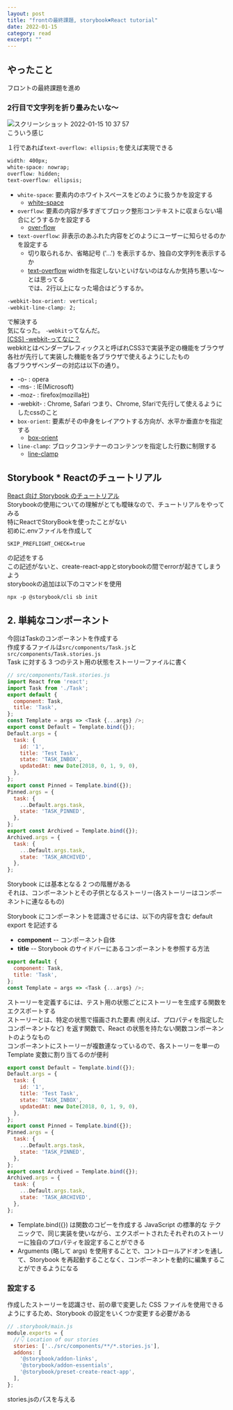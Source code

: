 ```yaml
---
layout: post
title: "frontの最終課題, storybook✖️React tutorial" 
date: 2022-01-15 
category: read 
excerpt: ""
---
```


## やったこと
フロントの最終課題を進め

### 2行目で文字列を折り畳みたいな〜
![スクリーンショット 2022-01-15 10 37 57](https://user-images.githubusercontent.com/78260526/149604008-bd96f41b-5a1d-4b2d-b72c-288e5f2aff0b.png)  
こういう感じ  

１行であれば`text-overflow: ellipsis;`を使えば実現できる  
```css
width: 400px;
white-space: nowrap;
overflow: hidden;
text-overflow: ellipsis;
```
- `white-space`: 要素内のホワイトスペースをどのように扱うかを設定する
  - [white-space](https://developer.mozilla.org/ja/docs/Web/CSS/white-space)
- `overflow`: 要素の内容が多すぎてブロック整形コンテキストに収まらない場合にどうするかを設定する
  - [over-flow](https://developer.mozilla.org/ja/docs/Web/CSS/overflow)
- `text-overflow`: 非表示のあふれた内容をどのようにユーザーに知らせるのかを設定する
  - 切り取られるか、省略記号 ('…') を表示するか、独自の文字列を表示するか
  - [text-overflow](https://developer.mozilla.org/ja/docs/Web/CSS/text-overflow)
widthを指定しないといけないのはなんか気持ち悪いな〜とは思ってる  
では、2行以上になった場合はどうするか。  
```css
-webkit-box-orient: vertical;
-webkit-line-clamp: 2;
```
で解決する  
気になった。 `-webkit`ってなんだ。  
[[CSS] -webkit-ってなに？](https://code-schools.com/css-webkit/)  
webkitとはベンダープレフィックスと呼ばれCSS3で実装予定の機能をブラウザ各社が先行して実装した機能を各ブラウザで使えるようにしたもの  
各ブラウザベンダーの対応は以下の通り。  
- -o- : opera
- -ms- : IE(Microsoft)
- -moz- : firefox(mozilla社)
- -webkit- : Chrome, Safari
つまり、Chrome, Sfariで先行して使えるようにしたcssのこと
- `box-orient`: 要素がその中身をレイアウトする方向が、水平か垂直かを指定する
  - [box-orient](https://developer.mozilla.org/ja/docs/Web/CSS/box-orient)
- `line-clamp`: ブロックコンテナーのコンテンツを指定した行数に制限する
  - [line-clamp](https://developer.mozilla.org/ja/docs/Web/CSS/-webkit-line-clamp)
## Storybook * Reactのチュートリアル
[React 向け Storybook のチュートリアル](https://storybook.js.org/tutorials/intro-to-storybook/react/ja/get-started/)  
Storybookの使用についての理解がとても曖昧なので、チュートリアルをやってみる  
特にReactでStoryBookを使ったことがない  
初めに.envファイルを作成して
```
SKIP_PREFLIGHT_CHECK=true
```
の記述をする  
この記述がないと、create-react-appとstorybookの間でerrorが起きてしまうよう  
storybookの追加は以下のコマンドを使用  
```
npx -p @storybook/cli sb init
```
## 2. 単純なコンポーネント
今回はTaskのコンポーネントを作成する  
作成するファイルは`src/components/Task.js`と`src/components/Task.stories.js`  
Task に対する 3 つのテスト用の状態をストーリーファイルに書く
```js
// src/components/Task.stories.js
import React from 'react';
import Task from './Task';
export default {
  component: Task,
  title: 'Task',
};
const Template = args => <Task {...args} />;
export const Default = Template.bind({});
Default.args = {
  task: {
    id: '1',
    title: 'Test Task',
    state: 'TASK_INBOX',
    updatedAt: new Date(2018, 0, 1, 9, 0),
  },
};
export const Pinned = Template.bind({});
Pinned.args = {
  task: {
    ...Default.args.task,
    state: 'TASK_PINNED',
  },
};
export const Archived = Template.bind({});
Archived.args = {
  task: {
    ...Default.args.task,
    state: 'TASK_ARCHIVED',
  },
};
```

Storybook には基本となる 2 つの階層がある  
それは、コンポーネントとその子供となるストーリー(各ストーリーはコンポーネントに連なるもの)  

Storybook にコンポーネントを認識させるには、以下の内容を含む default export を記述する  
- **component** -- コンポーネント自体
- **title** -- Storybook のサイドバーにあるコンポーネントを参照する方法

```js
export default {
  component: Task,
  title: 'Task',
};
const Template = args => <Task {...args} />;
```

ストーリーを定義するには、テスト用の状態ごとにストーリーを生成する関数をエクスポートする  
ストーリーとは、特定の状態で描画された要素 (例えば、プロパティを指定したコンポーネントなど) を返す関数で、React の状態を持たない関数コンポーネントのようなもの  
コンポーネントにストーリーが複数連なっているので、各ストーリーを単一の Template 変数に割り当てるのが便利  

```js
export const Default = Template.bind({});
Default.args = {
  task: {
    id: '1',
    title: 'Test Task',
    state: 'TASK_INBOX',
    updatedAt: new Date(2018, 0, 1, 9, 0),
  },
};
export const Pinned = Template.bind({});
Pinned.args = {
  task: {
    ...Default.args.task,
    state: 'TASK_PINNED',
  },
};
export const Archived = Template.bind({});
Archived.args = {
  task: {
    ...Default.args.task,
    state: 'TASK_ARCHIVED',
  },
};
```

- Template.bind({}) は関数のコピーを作成する JavaScript の標準的な テクニックで、同じ実装を使いながら、エクスポートされたそれぞれのストーリーに独自のプロパティを設定することができる  
- Arguments (略して args) を使用することで、コントロールアドオンを通して、Storybook を再起動することなく、コンポーネントを動的に編集することができるようになる

### 設定する
作成したストーリーを認識させ、前の章で変更した CSS ファイルを使用できるようにするため、Storybook の設定をいくつか変更する必要がある  
```js
// .storybook/main.js
module.exports = {
  //👇 Location of our stories
  stories: ['../src/components/**/*.stories.js'],
  addons: [
    '@storybook/addon-links',
    '@storybook/addon-essentials',
    '@storybook/preset-create-react-app',
  ],
};
```
stories.jsのパスを与える 
